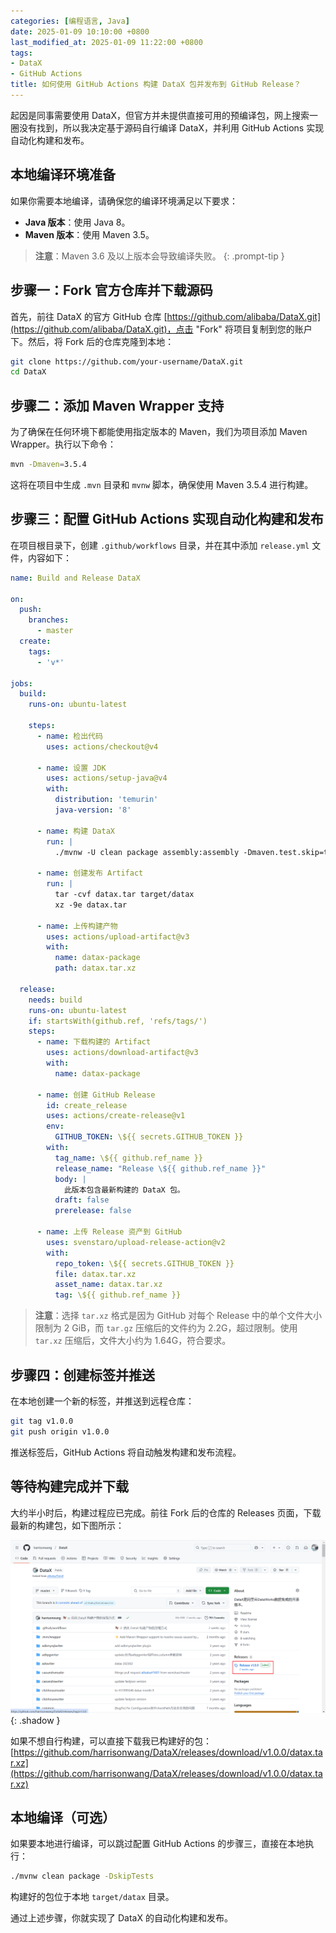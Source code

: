 ```yaml
---
categories: [编程语言, Java]
date: 2025-01-09 10:10:00 +0800
last_modified_at: 2025-01-09 11:22:00 +0800
tags:
- DataX
- GitHub Actions
title: 如何使用 GitHub Actions 构建 DataX 包并发布到 GitHub Release？
---
```


起因是同事需要使用 DataX，但官方并未提供直接可用的预编译包，网上搜索一圈没有找到，所以我决定基于源码自行编译 DataX，并利用 GitHub Actions 实现自动化构建和发布。

## 本地编译环境准备

如果你需要本地编译，请确保您的编译环境满足以下要求：

- **Java 版本**：使用 Java 8。
- **Maven 版本**：使用 Maven 3.5。

> **注意**：Maven 3.6 及以上版本会导致编译失败。
{: .prompt-tip }

## 步骤一：Fork 官方仓库并下载源码

首先，前往 DataX 的官方 GitHub 仓库 [https://github.com/alibaba/DataX.git](https://github.com/alibaba/DataX.git)，点击 "Fork" 将项目复制到您的账户下。然后，将 Fork 后的仓库克隆到本地：

```bash
git clone https://github.com/your-username/DataX.git
cd DataX
```

## 步骤二：添加 Maven Wrapper 支持

为了确保在任何环境下都能使用指定版本的 Maven，我们为项目添加 Maven Wrapper。执行以下命令：

```bash
mvn -Dmaven=3.5.4
```

这将在项目中生成 `.mvn` 目录和 `mvnw` 脚本，确保使用 Maven 3.5.4 进行构建。

## 步骤三：配置 GitHub Actions 实现自动化构建和发布

在项目根目录下，创建 `.github/workflows` 目录，并在其中添加 `release.yml` 文件，内容如下：

```yaml
name: Build and Release DataX

on:
  push:
    branches:
      - master
  create:
    tags:
      - 'v*'

jobs:
  build:
    runs-on: ubuntu-latest

    steps:
      - name: 检出代码
        uses: actions/checkout@v4

      - name: 设置 JDK
        uses: actions/setup-java@v4
        with:
          distribution: 'temurin'
          java-version: '8'

      - name: 构建 DataX
        run: |
          ./mvnw -U clean package assembly:assembly -Dmaven.test.skip=true

      - name: 创建发布 Artifact
        run: |
          tar -cvf datax.tar target/datax
          xz -9e datax.tar

      - name: 上传构建产物
        uses: actions/upload-artifact@v3
        with:
          name: datax-package
          path: datax.tar.xz

  release:
    needs: build
    runs-on: ubuntu-latest
    if: startsWith(github.ref, 'refs/tags/')
    steps:
      - name: 下载构建的 Artifact
        uses: actions/download-artifact@v3
        with:
          name: datax-package

      - name: 创建 GitHub Release
        id: create_release
        uses: actions/create-release@v1
        env:
          GITHUB_TOKEN: \${{ secrets.GITHUB_TOKEN }}
        with:
          tag_name: \${{ github.ref_name }}
          release_name: "Release \${{ github.ref_name }}"
          body: |
            此版本包含最新构建的 DataX 包。
          draft: false
          prerelease: false

      - name: 上传 Release 资产到 GitHub
        uses: svenstaro/upload-release-action@v2
        with:
          repo_token: \${{ secrets.GITHUB_TOKEN }}
          file: datax.tar.xz
          asset_name: datax.tar.xz
          tag: \${{ github.ref_name }}
```

> **注意**：选择 `tar.xz` 格式是因为 GitHub 对每个 Release 中的单个文件大小限制为 2 GiB，而 `tar.gz` 压缩后的文件约为 2.2G，超过限制。使用 `tar.xz` 压缩后，文件大小约为 1.64G，符合要求。

## 步骤四：创建标签并推送

在本地创建一个新的标签，并推送到远程仓库：

```bash
git tag v1.0.0
git push origin v1.0.0
```

推送标签后，GitHub Actions 将自动触发构建和发布流程。

## 等待构建完成并下载

大约半小时后，构建过程应已完成。前往 Fork 后的仓库的 Releases 页面，下载最新的构建包，如下图所示：

![GitHub Releases](/img/image-20250110155702.webp){: .shadow }

如果不想自行构建，可以直接下载我已构建好的包：[https://github.com/harrisonwang/DataX/releases/download/v1.0.0/datax.tar.xz](https://github.com/harrisonwang/DataX/releases/download/v1.0.0/datax.tar.xz)

## 本地编译（可选）

如果要本地进行编译，可以跳过配置 GitHub Actions 的步骤三，直接在本地执行：

```bash
./mvnw clean package -DskipTests
```

构建好的包位于本地 `target/datax` 目录。

通过上述步骤，你就实现了 DataX 的自动化构建和发布。
